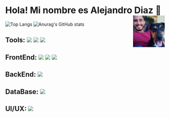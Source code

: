 # Hola! Mi nombre es Alejandro Diaz 👋 <img align="right" heigth="100" width="100" src="https://github.com/Dev-Alejo/Dev-Alejo/blob/main/mailo.jpeg" />

![Top Langs](https://github-readme-stats.vercel.app/api/top-langs/?username=Dev-Alejo&show_icons=true&theme=codeSTACKr)
![Anurag's GitHub stats](https://github-readme-stats.vercel.app/api?username=Dev-Alejo&show_icons=true&theme=codeSTACKr)

## Tools: <img heigth="20" width="30" src="https://cdn.jsdelivr.net/gh/devicons/devicon/icons/git/git-original.svg" /> <img heigth="20" width="30" src="https://cdn.jsdelivr.net/gh/devicons/devicon/icons/github/github-original.svg" /> <img heigth="20" width="30" src="https://cdn.jsdelivr.net/gh/devicons/devicon/icons/vscode/vscode-original.svg" />

## FrontEnd: <img heigth="20" width="30" src="https://cdn.jsdelivr.net/gh/devicons/devicon/icons/html5/html5-original.svg" /> <img heigth="20" width="30" src="https://cdn.jsdelivr.net/gh/devicons/devicon/icons/css3/css3-original.svg" /> <img heigth="20" width="30" src="https://cdn.jsdelivr.net/gh/devicons/devicon/icons/javascript/javascript-original.svg" />

## BackEnd: <img heigth="20" width="30" src="https://cdn.jsdelivr.net/gh/devicons/devicon/icons/php/php-original.svg" />

## DataBase: <img heigth="20" width="30" src="https://cdn.jsdelivr.net/gh/devicons/devicon/icons/mysql/mysql-original-wordmark.svg" />

## UI/UX: <img heigth="20" width="30" src="https://cdn.jsdelivr.net/gh/devicons/devicon/icons/figma/figma-original.svg" />
